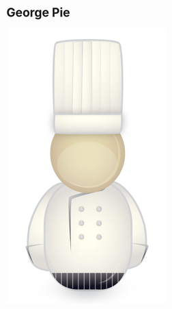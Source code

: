 <!-- SPDX-License-Identifier: CC-BY-4.0 -->
<!-- Copyright Contributors to the ODPi Data Governance project. -->

# George Pie

![Icon](george-pie.png)
